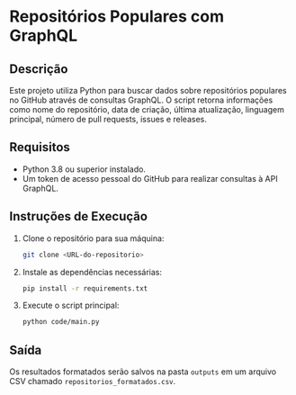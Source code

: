 
# Repositórios Populares com GraphQL

## Descrição
Este projeto utiliza Python para buscar dados sobre repositórios populares no GitHub através de consultas GraphQL. O script retorna informações como nome do repositório, data de criação, última atualização, linguagem principal, número de pull requests, issues e releases.

## Requisitos
- Python 3.8 ou superior instalado.
- Um token de acesso pessoal do GitHub para realizar consultas à API GraphQL.

## Instruções de Execução
1. Clone o repositório para sua máquina:
   ```bash
   git clone <URL-do-repositorio>
   ```
2. Instale as dependências necessárias:
   ```bash
   pip install -r requirements.txt
   ```
3. Execute o script principal:
   ```bash
   python code/main.py
   ```

## Saída
Os resultados formatados serão salvos na pasta `outputs` em um arquivo CSV chamado `repositorios_formatados.csv`.
